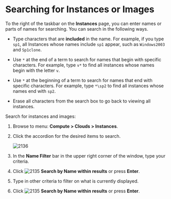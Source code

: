 # Searching for Instances or Images

To the right of the taskbar on the **Instances** page, you can enter names or parts of
names for searching. You can search in the following ways.

- Type characters that are **included** in the name. For example, if you type `sp1`, all Instances whose names include `sp1` appear, such as `Windows2003` and `Sp1clone`.

- Use `*` at the end of a term to search for names that begin with specific characters. For example, type `v*` to find all instances whose names begin with the letter `v`.

- Use `*` at the beginning of a term to search for names that end with specific characters. For example, type `*\sp2` to find all instances whose names end with `sp2`.

- Erase all characters from the search box to go back to viewing all instances.

Search for instances and images:

1. Browse to menu: **Compute > Clouds > Instances**.

2. Click the accordion for the desired items to search.

    ![2136](../images/2136.png)

3. In the **Name Filter** bar in the upper right corner of the window, type your criteria.

4. Click ![2135](../images/2135.png) **Search by Name within results** or press **Enter**.

5. Type in other criteria to filter on what is currently displayed.

6. Click ![2135](../images/2135.png) **Search by Name within results** or press **Enter**.
